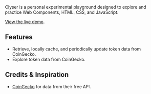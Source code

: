 Clyser is a personal experimental playground designed to explore and practice Web Components, HTML, CSS, and JavaScript.

[View the live demo](https://valkryst.github.io/Clyser/).

## Features

* Retrieve, locally cache, and periodically update token data from CoinGecko.
* Explore token data from CoinGecko.

## Credits & Inspiration

* [CoinGecko](https://www.coingecko.com/) for data from their free API.